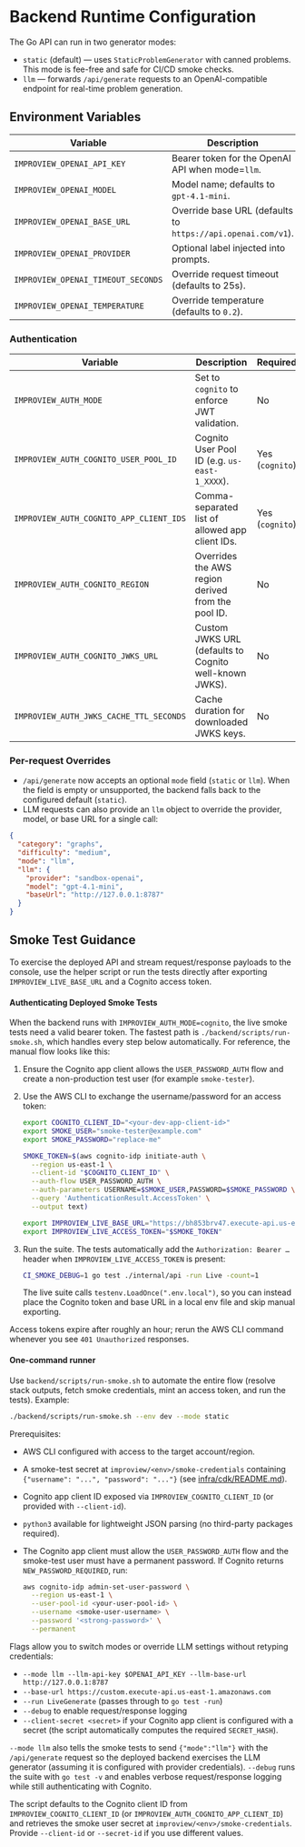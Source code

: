 # Backend Runtime Configuration

The Go API can run in two generator modes:

- `static` (default) — uses `StaticProblemGenerator` with canned problems. This mode is fee-free and safe for CI/CD smoke checks.
- `llm` — forwards `/api/generate` requests to an OpenAI-compatible endpoint for real-time problem generation.

## Environment Variables

| Variable | Description | Required |
| --- | --- | --- |
| `IMPROVIEW_OPENAI_API_KEY` | Bearer token for the OpenAI API when mode=`llm`. | Yes (llm) |
| `IMPROVIEW_OPENAI_MODEL` | Model name; defaults to `gpt-4.1-mini`. | No |
| `IMPROVIEW_OPENAI_BASE_URL` | Override base URL (defaults to `https://api.openai.com/v1`). | No |
| `IMPROVIEW_OPENAI_PROVIDER` | Optional label injected into prompts. | No |
| `IMPROVIEW_OPENAI_TIMEOUT_SECONDS` | Override request timeout (defaults to 25s). | No |
| `IMPROVIEW_OPENAI_TEMPERATURE` | Override temperature (defaults to `0.2`). | No |

### Authentication

| Variable | Description | Required |
| --- | --- | --- |
| `IMPROVIEW_AUTH_MODE` | Set to `cognito` to enforce JWT validation. | No |
| `IMPROVIEW_AUTH_COGNITO_USER_POOL_ID` | Cognito User Pool ID (e.g. `us-east-1_XXXX`). | Yes (`cognito`) |
| `IMPROVIEW_AUTH_COGNITO_APP_CLIENT_IDS` | Comma-separated list of allowed app client IDs. | Yes (`cognito`) |
| `IMPROVIEW_AUTH_COGNITO_REGION` | Overrides the AWS region derived from the pool ID. | No |
| `IMPROVIEW_AUTH_COGNITO_JWKS_URL` | Custom JWKS URL (defaults to Cognito well-known JWKS). | No |
| `IMPROVIEW_AUTH_JWKS_CACHE_TTL_SECONDS` | Cache duration for downloaded JWKS keys. | No |

### Per-request Overrides

- `/api/generate` now accepts an optional `mode` field (`static` or `llm`). When the field is empty or unsupported, the backend falls back to the configured default (`static`).
- LLM requests can also provide an `llm` object to override the provider, model, or base URL for a single call:

```json
{
  "category": "graphs",
  "difficulty": "medium",
  "mode": "llm",
  "llm": {
    "provider": "sandbox-openai",
    "model": "gpt-4.1-mini",
    "baseUrl": "http://127.0.0.1:8787"
  }
}
```

## Smoke Test Guidance

To exercise the deployed API and stream request/response payloads to the console, use the helper script or run the tests directly after exporting `IMPROVIEW_LIVE_BASE_URL` and a Cognito access token.

#### Authenticating Deployed Smoke Tests

When the backend runs with `IMPROVIEW_AUTH_MODE=cognito`, the live smoke tests need a valid bearer token. The fastest path is `./backend/scripts/run-smoke.sh`, which handles every step below automatically. For reference, the manual flow looks like this:

1. Ensure the Cognito app client allows the `USER_PASSWORD_AUTH` flow and create a non-production test user (for example `smoke-tester`).
2. Use the AWS CLI to exchange the username/password for an access token:

   ```bash
   export COGNITO_CLIENT_ID="<your-dev-app-client-id>"
   export SMOKE_USER="smoke-tester@example.com"
   export SMOKE_PASSWORD="replace-me"

   SMOKE_TOKEN=$(aws cognito-idp initiate-auth \
     --region us-east-1 \
     --client-id "$COGNITO_CLIENT_ID" \
     --auth-flow USER_PASSWORD_AUTH \
     --auth-parameters USERNAME=$SMOKE_USER,PASSWORD=$SMOKE_PASSWORD \
     --query 'AuthenticationResult.AccessToken' \
     --output text)

   export IMPROVIEW_LIVE_BASE_URL="https://bh853brv47.execute-api.us-east-1.amazonaws.com"
   export IMPROVIEW_LIVE_ACCESS_TOKEN="$SMOKE_TOKEN"
   ```

3. Run the suite. The tests automatically add the `Authorization: Bearer …` header when `IMPROVIEW_LIVE_ACCESS_TOKEN` is present:

   ```bash
   CI_SMOKE_DEBUG=1 go test ./internal/api -run Live -count=1
   ```

   The live suite calls `testenv.LoadOnce(".env.local")`, so you can instead place the Cognito token and base URL in a local env file and skip manual exporting.

Access tokens expire after roughly an hour; rerun the AWS CLI command whenever you see `401 Unauthorized` responses.

#### One-command runner

Use `backend/scripts/run-smoke.sh` to automate the entire flow (resolve stack outputs, fetch smoke credentials, mint an access token, and run the tests). Example:

```bash
./backend/scripts/run-smoke.sh --env dev --mode static
```

Prerequisites:

- AWS CLI configured with access to the target account/region.
- A smoke-test secret at `improview/<env>/smoke-credentials` containing `{"username": "...", "password": "..."}` (see [infra/cdk/README.md](../infra/cdk/README.md#manage-smoke-test-credentials)).
- Cognito app client ID exposed via `IMPROVIEW_COGNITO_CLIENT_ID` (or provided with `--client-id`).
- `python3` available for lightweight JSON parsing (no third-party packages required).
- The Cognito app client must allow the `USER_PASSWORD_AUTH` flow and the smoke-test user must have a permanent password. If Cognito returns `NEW_PASSWORD_REQUIRED`, run:

  ```bash
  aws cognito-idp admin-set-user-password \
    --region us-east-1 \
    --user-pool-id <your-user-pool-id> \
    --username <smoke-user-username> \
    --password '<strong-password>' \
    --permanent
  ```

Flags allow you to switch modes or override LLM settings without retyping credentials:

- `--mode llm --llm-api-key $OPENAI_API_KEY --llm-base-url http://127.0.0.1:8787`
- `--base-url https://custom.execute-api.us-east-1.amazonaws.com`
- `--run LiveGenerate` (passes through to `go test -run`)
- `--debug` to enable request/response logging
- `--client-secret <secret>` if your Cognito app client is configured with a secret (the script automatically computes the required `SECRET_HASH`).

`--mode llm` also tells the smoke tests to send `{"mode":"llm"}` with the `/api/generate` request so the deployed backend exercises the LLM generator (assuming it is configured with provider credentials). `--debug` runs the suite with `go test -v` and enables verbose request/response logging while still authenticating with Cognito.

The script defaults to the Cognito client ID from `IMPROVIEW_COGNITO_CLIENT_ID` (or `IMPROVIEW_AUTH_COGNITO_APP_CLIENT_ID`) and retrieves the smoke user secret at `improview/<env>/smoke-credentials`. Provide `--client-id` or `--secret-id` if you use different values.
